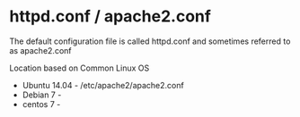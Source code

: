 httpd.conf / apache2.conf
=========================

The default configuration file is called httpd.conf and sometimes referred to as apache2.conf

Location based on Common Linux OS

* Ubuntu 14.04   - /etc/apache2/apache2.conf
* Debian 7       - 
* centos 7       - 
 
